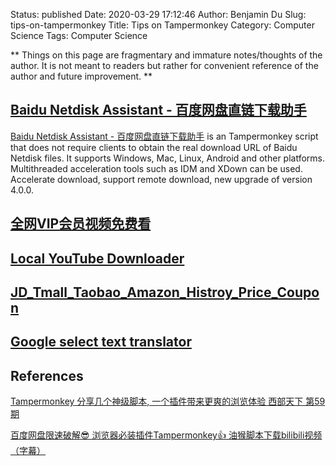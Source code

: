 Status: published
Date: 2020-03-29 17:12:46
Author: Benjamin Du
Slug: tips-on-tampermonkey
Title: Tips on Tampermonkey
Category: Computer Science
Tags: Computer Science

**
Things on this page are fragmentary and immature notes/thoughts of the author.
It is not meant to readers but rather for convenient reference of the author and future improvement.
**



## [Baidu Netdisk Assistant - 百度网盘直链下载助手](https://greasyfork.org/en/scripts/397390-%E7%99%BE%E5%BA%A6%E7%BD%91%E7%9B%98%E7%9B%B4%E9%93%BE%E4%B8%8B%E8%BD%BD%E5%8A%A9%E6%89%8B)

[Baidu Netdisk Assistant - 百度网盘直链下载助手](https://greasyfork.org/en/scripts/397390-%E7%99%BE%E5%BA%A6%E7%BD%91%E7%9B%98%E7%9B%B4%E9%93%BE%E4%B8%8B%E8%BD%BD%E5%8A%A9%E6%89%8B)
is an Tampermonkey script 
that does not require clients to obtain the real download URL of Baidu Netdisk files. 
It supports Windows, Mac, Linux, Android and other platforms. 
Multithreaded acceleration tools such as IDM and XDown can be used. 
Accelerate download, support remote download, new upgrade of version 4.0.0.

## [全网VIP会员视频免费看](https://greasyfork.org/en/scripts/34952-%E5%85%A8%E7%BD%91vip%E4%BC%9A%E5%91%98%E8%A7%86%E9%A2%91%E5%85%8D%E8%B4%B9%E7%9C%8B-2019%E5%B9%B45%E6%9C%8824%E6%97%A5%E6%9B%B4%E6%96%B0-%E6%94%AF%E6%8C%81%E7%88%B1%E5%A5%87%E8%89%BA%E6%AD%A3%E7%A1%AE%E9%80%89%E9%9B%86)

## [Local YouTube Downloader](https://greasyfork.org/en/scripts/369400-local-youtube-downloader)

## [JD_Tmall_Taobao_Amazon_Histroy_Price_Coupon](https://greasyfork.org/en/scripts/37901-jd-tmall-taobao-amazon-histroy-price-coupon)

## [Google select text translator](https://greasyfork.org/en/scripts/36842-google-select-text-translator)


## References

[Tampermonkey 分享几个神级脚本, 一个插件带来更爽的浏览体验 西部天下 第59期](https://www.youtube.com/watch?v=DUzSGGINwW8&t=111s)

[百度网盘限速破解😎 浏览器必装插件Tampermonkey👍 油猴脚本下载bilibili视频（字幕）](https://www.youtube.com/watch?v=fSiFi0dfX-c)
